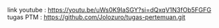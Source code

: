 link youtube : https://youtu.be/uWs0K9IaSGY?si=dQxqV1N3fOb5FGFG <br/>
tugas PTM : https://github.com/Jolozuro/tugas-pertemuan.git  
